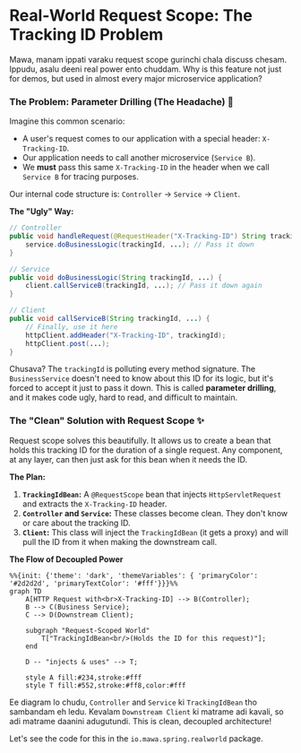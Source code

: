 # Real-World Request Scope: The Tracking ID Problem

Mawa, manam ippati varaku request scope gurinchi chala discuss chesam. Ippudu, asalu deeni real power ento chuddam. Why is this feature not just for demos, but used in almost every major microservice application?

### The Problem: Parameter Drilling (The Headache) 🤕

Imagine this common scenario:
-   A user's request comes to our application with a special header: `X-Tracking-ID`.
-   Our application needs to call another microservice (`Service B`).
-   We **must** pass this same `X-Tracking-ID` in the header when we call `Service B` for tracing purposes.

Our internal code structure is: `Controller` -> `Service` -> `Client`.

**The "Ugly" Way:**
```java
// Controller
public void handleRequest(@RequestHeader("X-Tracking-ID") String trackingId) {
    service.doBusinessLogic(trackingId, ...); // Pass it down
}

// Service
public void doBusinessLogic(String trackingId, ...) {
    client.callServiceB(trackingId, ...); // Pass it down again
}

// Client
public void callServiceB(String trackingId, ...) {
    // Finally, use it here
    httpClient.addHeader("X-Tracking-ID", trackingId);
    httpClient.post(...);
}
```
Chusava? The `trackingId` is polluting every method signature. The `BusinessService` doesn't need to know about this ID for its logic, but it's forced to accept it just to pass it down. This is called **parameter drilling**, and it makes code ugly, hard to read, and difficult to maintain.

### The "Clean" Solution with Request Scope ✨

Request scope solves this beautifully. It allows us to create a bean that holds this tracking ID for the duration of a single request. Any component, at any layer, can then just ask for this bean when it needs the ID.

**The Plan:**
1.  **`TrackingIdBean`:** A `@RequestScope` bean that injects `HttpServletRequest` and extracts the `X-Tracking-ID` header.
2.  **`Controller` and `Service`:** These classes become clean. They don't know or care about the tracking ID.
3.  **`Client`:** This class will inject the `TrackingIdBean` (it gets a proxy) and will pull the ID from it when making the downstream call.

**The Flow of Decoupled Power**
```mermaid
%%{init: {'theme': 'dark', 'themeVariables': { 'primaryColor': '#2d2d2d', 'primaryTextColor': '#fff'}}}%%
graph TD
    A[HTTP Request with<br>X-Tracking-ID] --> B(Controller);
    B --> C(Business Service);
    C --> D(Downstream Client);

    subgraph "Request-Scoped World"
        T["TrackingIdBean<br/>(Holds the ID for this request)"];
    end

    D -- "injects & uses" --> T;

    style A fill:#234,stroke:#fff
    style T fill:#552,stroke:#ff8,color:#fff
```
Ee diagram lo chudu, `Controller` and `Service` ki `TrackingIdBean` tho sambandam eh ledu. Kevalam `Downstream Client` ki matrame adi kavali, so adi matrame daanini adugutundi. This is clean, decoupled architecture!

Let's see the code for this in the `io.mawa.spring.realworld` package.
